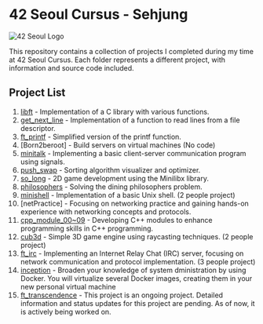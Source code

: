 # 42 Seoul Cursus - Sehjung

![42 Seoul Logo](https://www.42seoul.kr/assets/images/42_logo.svg)

This repository contains a collection of projects I completed during my time at 42 Seoul Cursus. Each folder represents a different project, with information and source code included.

## Project List

1. [libft](./libft) - Implementation of a C library with various functions.
2. [get_next_line](./get_next_line) - Implementation of a function to read lines from a file descriptor.
3. [ft_printf](./ft_printf) - Simplified version of the printf function.
4. [Born2beroot] - Build servers on virtual machines (No code)
5. [minitalk](./minitalk) - Implementing a basic client-server communication program using signals.
6. [push_swap](./push_swap) - Sorting algorithm visualizer and optimizer.
7. [so_long](./so_long) - 2D game development using the Minilibx library.
8. [philosophers](./Philosophers) - Solving the dining philosophers problem.
9. [minishell](./minishell) - Implementation of a basic Unix shell. (2 people project)
10. [netPractice] - Focusing on networking practice and gaining hands-on experience with networking concepts and protocols.
11. [cpp_module_00~09](./cpp_module) - Developing C++ modules to enhance programming skills in C++ programming.
12. [cub3d](./cub3d) - Simple 3D game engine using raycasting techniques. (2 people project)
13. [ft_irc](./ft_irc) - Implementing an Internet Relay Chat (IRC) server, focusing on network communication and protocol implementation. (3 people project)
14. [inception](./inception) - Broaden your knowledge of system dministration by using Docker. You will virtualize several Docker images, creating them in your new personal virtual machine
15. [ft_transcendence](./ft_transcendence) - This project is an ongoing project. Detailed information and status updates for this project are pending. As of now, it is actively being worked on.

